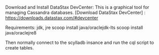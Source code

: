 Download and Install DataStax DevCenter: This is a graphical tool for managing Cassandra databases.
[Download DataStax DevCenter] : https://downloads.datastax.com/#devcenter

Requirements:
jdk, jre
scoop install java/oraclejdk-lts
scoop install java/oraclejre8

Then normally connect to the scylladb insance and run the cql script to create tables.